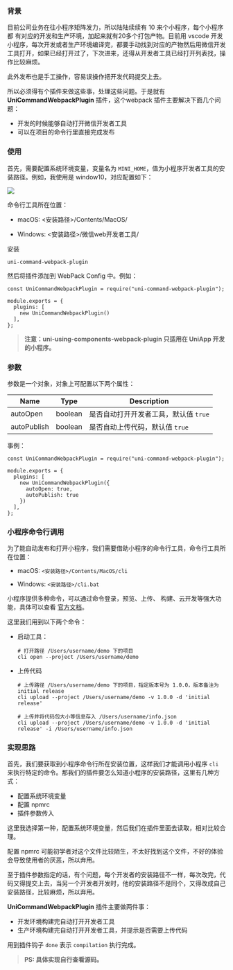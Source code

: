 ### 背景

目前公司业务在往小程序矩阵发力，所以陆陆续续有 10 来个小程序，每个小程序都 有对应的开发和生产环境，加起来就有20多个打包产物。目前用 vscode 开发小程序，每次开发或者生产环境编译完，都要手动找到对应的产物然后用微信开发工具打开，如果已经打开过了，下次进来，还得从开发者工具已经打开列表找，操作比较麻烦。

此外发布也是手工操作，容易误操作把开发代码提交上去。

所以必须得有个插件来做这些事，处理这些问题。于是就有  **UniCommandWebpackPlugin** 插件，这个webpack 插件主要解决下面几个问题：

* 开发的时候能够自动打开微信开发者工具
* 可以在项目的命令行里直接完成发布

### 使用

首先，需要配置系统环境变量，变量名为 `MINI_HOME`，值为小程序开发者工具的安装路径。例如，我使用是 window10，对应配置如下：

![](http://www.longstudy.club/100/miniHome.png)

命令行工具所在位置：

* macOS: <安装路径>/Contents/MacOS/

* Windows: <安装路径>/微信web开发者工具/

安装

```
uni-command-webpack-plugin
```

然后将插件添加到 WebPack Config 中。例如：

```
const UniCommandWebpackPlugin = require("uni-command-webpack-plugin");

module.exports = {
  plugins: [
	new UniCommandWebpackPlugin()
  ],
};
```

>  **注意：uni-using-components-webpack-plugin  只适用在 UniApp  开发的小程序。**

### 参数

参数是一个对象，对象上可配置以下两个属性：

| Name        | Type    | **Description**                       |
| ----------- | ------- | ------------------------------------- |
| autoOpen    | boolean | 是否自动打开开发者工具，默认值 `true` |
| autoPublish | boolean | 是否自动上传代码，默认值 `true`       |

事例：

```
const UniCommandWebpackPlugin = require("uni-command-webpack-plugin");

module.exports = {
  plugins: [
	new UniCommandWebpackPlugin({
	  autoOpen: true,
	  autoPublish: true
	})
  ],
};
```

### 小程序命令行调用

为了能自动发布和打开小程序，我们需要借助小程序的命令行工具，命令行工具所在位置：

* macOS: `<安装路径>/Contents/MacOS/cli`

* Windows: `<安装路径>/cli.bat`

小程序提供多种命令，可以通过命令登录，预览、上传、 构建、云开发等强大功能，具体可以查看 [官方文档](https://developers.weixin.qq.com/miniprogram/dev/devtools/cli.html#%E5%91%BD%E4%BB%A4%E7%B4%A2%E5%BC%95)。

这里我们用到以下两个命令：

* 启动工具：

  ```
  # 打开路径 /Users/username/demo 下的项目
  cli open --project /Users/username/demo
  ```

* 上传代码

  ```
  # 上传路径 /Users/username/demo 下的项目，指定版本号为 1.0.0，版本备注为 initial release
  cli upload --project /Users/username/demo -v 1.0.0 -d 'initial release'
  
  # 上传并将代码包大小等信息存入 /Users/username/info.json
  cli upload --project /Users/username/demo -v 1.0.0 -d 'initial release' -i /Users/username/info.json
  ```



### 实现思路

首先，我们要获取到小程序命令行所在安装位置，这样我们才能调用小程序 `cli` 来执行特定的命令。那我们的插件要怎么知道小程序的安装路径，这里有几种方式：

* 配置系统环境变量
* 配置 npmrc 
* 插件参数传入

这里我选择第一种，配置系统环境变量，然后我们在插件里面去读取，相对比较合理。

配置 npmrc 可能初学者对这个文件比较陌生，不太好找到这个文件，不好的体验会导致使用者的厌恶，所以弃用。

至于插件参数指定的话，有个问题，每个开发者的安装路径不一样，每次改完，代码又得提交上去，当另一个开发者开发时，他的安装路径不是同个，又得改成自己安装路径，比较麻烦，所以弃用。



**UniCommandWebpackPlugin** 插件主要做两件事：

* 开发环境构建完自动打开开发者工具
* 生产环境构建完自动打开开发者工具，并提示是否需要上传代码

用到插件钩子 `done` 表示 `compilation` 执行完成。



>  **PS: 具体实现自行查看源码。**